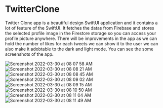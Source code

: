# TwitterClone

Twitter Clone app is a beautiful design SwiftUI application and it contains a lot of feature of the SwiftUI. It fetches the datas from Firebase
and stores the selected profile image in the Firestore storage so you can access your profile picture anywhere. There will be improvements in the app
as we can hold the number of likes for each tweets we can show it to the user we can also make it adobtable to the dark and light mode. You can see the some
screenshots of the app.

![Screenshot 2022-03-30 at 08 07 58 AM](https://user-images.githubusercontent.com/44535117/160756197-27588520-87df-4617-b35c-5be305e0e921.png)
![Screenshot 2022-03-30 at 08 08 21 AM](https://user-images.githubusercontent.com/44535117/160756495-d38e0efa-0472-4209-b7cc-130349395d9e.png)
![Screenshot 2022-03-30 at 08 08 45 AM](https://user-images.githubusercontent.com/44535117/160756497-cb52a650-e926-4b58-9a21-316413539176.png)
![Screenshot 2022-03-30 at 08 09 02 AM](https://user-images.githubusercontent.com/44535117/160756502-3a835f77-2032-432a-ad99-4b51cc285bd3.png)
![Screenshot 2022-03-30 at 08 09 15 AM](https://user-images.githubusercontent.com/44535117/160756507-5b9183c7-fd9d-47aa-ab87-be064c349bbb.png)
![Screenshot 2022-03-30 at 08 10 50 AM](https://user-images.githubusercontent.com/44535117/160756516-f8b9c9f2-28aa-4278-8e7e-d4cc8ceb28a9.png)
![Screenshot 2022-03-30 at 08 11 04 AM](https://user-images.githubusercontent.com/44535117/160756522-0c780a08-b5ec-4cbf-b20f-0fdcdfe147ed.png)
![Screenshot 2022-03-30 at 08 11 49 AM](https://user-images.githubusercontent.com/44535117/160756527-10efcb38-a44e-4ad6-8db5-c77c0f7c316a.png)
